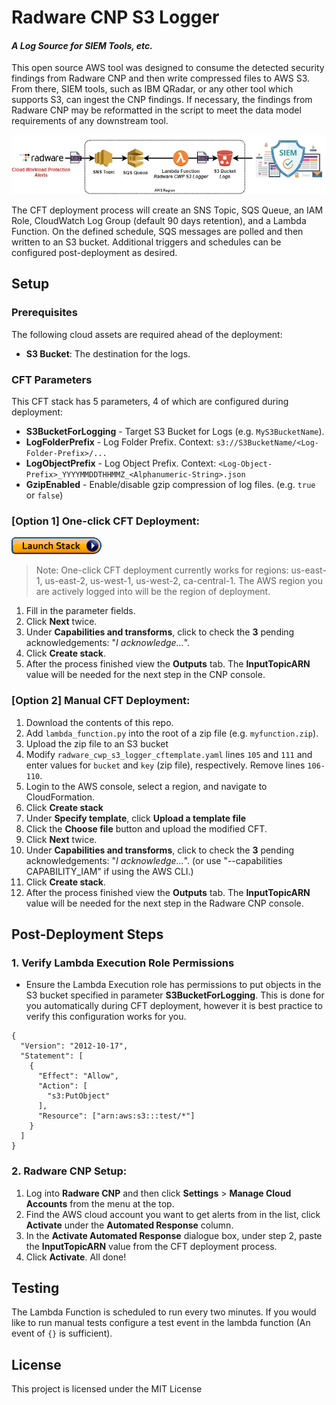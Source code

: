 # Radware CNP S3 Logger
#### _A Log Source for SIEM Tools, etc._

This open source AWS tool was designed to consume the detected security findings from Radware CNP and then write compressed files to AWS S3. From there, SIEM tools, such as IBM QRadar, or any other tool which supports S3, can ingest the CNP findings. If necessary, the findings from Radware CNP may be reformatted in the script to meet the data model requirements of any downstream tool.

<img src="docs/pictures/Radware_CWP_S3_Logger.jpg">

The CFT deployment process will create an SNS Topic, SQS Queue, an IAM Role, CloudWatch Log Group (default 90 days retention), and a Lambda Function. On the defined schedule, SQS messages are polled and then written to an S3 bucket. Additional triggers and schedules can be configured post-deployment as desired. 

## Setup
### Prerequisites

The following cloud assets are required ahead of the deployment:
- **S3 Bucket**: The destination for the logs.

### CFT Parameters
This CFT stack has 5 parameters, 4 of which are configured during deployment:

- **S3BucketForLogging** - Target S3 Bucket for Logs (e.g. `MyS3BucketName`).
- **LogFolderPrefix** - Log Folder Prefix. Context: `s3://S3BucketName/<Log-Folder-Prefix>/...`
- **LogObjectPrefix** - Log Object Prefix. Context: `<Log-Object-Prefix>_YYYYMMDDTHHMMZ_<Alphanumeric-String>.json`
- **GzipEnabled** - Enable/disable gzip compression of log files. (e.g. `true` or `false`)

### [Option 1] One-click CFT Deployment:
[<img src="docs/pictures/cloudformation-launch-stack.png">](https://console.aws.amazon.com/cloudformation/home?#/stacks/new?stackName=RadwareCWP-S3-Logger&templateURL=https://radware-cwp-devops-us-east-1.s3.amazonaws.com/radware_cwp_s3_logger/radware_cwp_s3_logger_cftemplate.yaml)
> Note: One-click CFT deployment currently works for regions: us-east-1, us-east-2, us-west-1, us-west-2, ca-central-1. The AWS region you are actively logged into will be the region of deployment.
1. Fill in the parameter fields. 
1. Click **Next** twice.
1. Under **Capabilities and transforms**, click to check the **3** pending acknowledgements: "_I acknowledge..._".
1. Click **Create stack**.
1. After the process finished view the **Outputs** tab. The **InputTopicARN** value will be needed for the next step in the CNP console.

### [Option 2] Manual CFT Deployment:
1. Download the contents of this repo.
1. Add `lambda_function.py` into the root of a zip file (e.g. `myfunction.zip`).
1. Upload the zip file to an S3 bucket 
1. Modify `radware_cwp_s3_logger_cftemplate.yaml` lines `105` and `111` and enter values for `bucket` and `key` (zip file), respectively. Remove lines `106-110`.
1. Login to the AWS console, select a region, and navigate to CloudFormation. 
1. Click **Create stack**
1. Under **Specify template**, click **Upload a template file**
1. Click the **Choose file** button and upload the modified CFT.
1. Click **Next** twice.
1. Under **Capabilities and transforms**, click to check the **3** pending acknowledgements: "_I acknowledge..._". (or use "--capabilities CAPABILITY_IAM" if using the AWS CLI.)
1. Click **Create stack**.
1. After the process finished view the **Outputs** tab. The **InputTopicARN** value will be needed for the next step in the Radware CNP console.

## Post-Deployment Steps

### 1. Verify Lambda Execution Role Permissions
* Ensure the Lambda Execution role has permissions to put objects in the S3 bucket specified in parameter **S3BucketForLogging**. This is done for you automatically during CFT deployment, however it is best practice to verify this configuration works for you.

```
{
  "Version": "2012-10-17",
  "Statement": [
    {
      "Effect": "Allow",
      "Action": [
        "s3:PutObject"
      ],
      "Resource": ["arn:aws:s3:::test/*"]
    }
  ]
}
```

### 2. Radware CNP Setup:
1. Log into **Radware CNP** and then click **Settings** > **Manage Cloud Accounts** from the menu at the top. 
1. Find the AWS cloud account you want to get alerts from in the list, click **Activate** under the **Automated Response** column.
1. In the **Activate Automated Response** dialogue box, under step 2, paste the **InputTopicARN** value from the CFT deployment process. 
1. Click **Activate**.
All done!

## Testing
The Lambda Function is scheduled to run every two minutes. If you would like to run manual tests configure a test event in the lambda function (An event of `{}` is sufficient).

## License

This project is licensed under the MIT License
